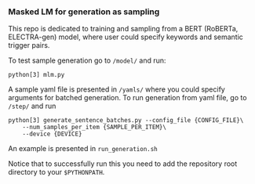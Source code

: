 ### Masked LM for generation as sampling

This repo is dedicated to training and sampling from a BERT (RoBERTa, ELECTRA-gen) model, where user could specify keywords and semantic trigger pairs.

To test sample generation go to `/model/` and run:

```shellscript
python[3] mlm.py
```

A sample yaml file is presented in `/yamls/` where you could specify arguments for batched generation. To run generation from yaml file, go to `/step/` and run 

```shellscript
python[3] generate_sentence_batches.py --config_file {CONFIG_FILE}\
    --num_samples_per_item {SAMPLE_PER_ITEM}\
    --device {DEVICE}
```

An example is presented in `run_generation.sh`

Notice that to successfully run this you need to add the repository root directory to your `$PYTHONPATH`.

